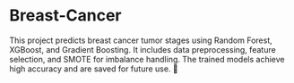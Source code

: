 # Breast-Cancer
This project predicts breast cancer tumor stages using Random Forest, XGBoost, and Gradient Boosting. It includes data preprocessing, feature selection, and SMOTE for imbalance handling. The trained models achieve high accuracy and are saved for future use. 🚀
